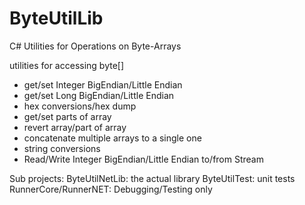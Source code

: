 # ByteUtilLib
C# Utilities for Operations on Byte-Arrays

utilities for accessing byte[] 
  - get/set Integer BigEndian/Little Endian
  - get/set Long BigEndian/Little Endian
  - hex conversions/hex dump
  - get/set parts of array
  - revert array/part of array
  - concatenate multiple arrays to a single one
  - string conversions
  - Read/Write Integer BigEndian/Little Endian to/from Stream

Sub projects:
  ByteUtilNetLib: the actual library
  ByteUtilTest: unit tests
  RunnerCore/RunnerNET: Debugging/Testing only